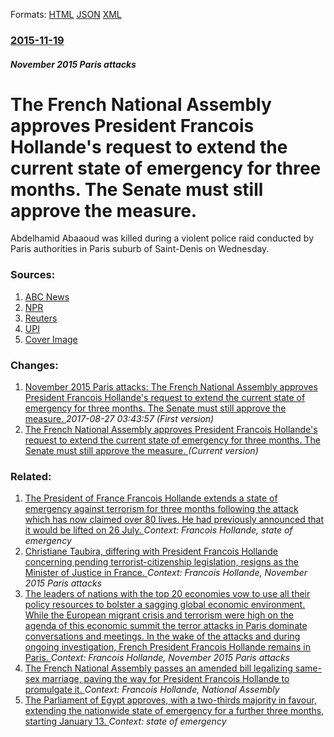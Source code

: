 
Formats: [HTML](/news/2015/11/19/the-french-national-assembly-approves-president-franassois-hollande-s-request-to-extend-the-current-state-of-emergency-for-three-months-the.html)  [JSON](/news/2015/11/19/the-french-national-assembly-approves-president-franassois-hollande-s-request-to-extend-the-current-state-of-emergency-for-three-months-the.json)  [XML](/news/2015/11/19/the-french-national-assembly-approves-president-franassois-hollande-s-request-to-extend-the-current-state-of-emergency-for-three-months-the.xml)  

### [2015-11-19](/news/2015/11/19/index.md)

##### November 2015 Paris attacks
# The French National Assembly approves President Francois Hollande's request to extend the current state of emergency for three months. The Senate must still approve the measure. 

Abdelhamid Abaaoud was killed during a violent police raid conducted by Paris authorities in Paris suburb of Saint-Denis on Wednesday.


### Sources:

1. [ABC News](http://abcnews.go.com/US/dozens-watch-us-fear-paris-copycat-attack/story?id=35308750)
2. [NPR](http://www.npr.org/sections/thetwo-way/2015/11/19/456607650/architect-of-paris-attacks-was-killed-in-raid-french-authorities-say)
3. [Reuters](https://www.reuters.com/article/2015/11/20/us-france-shooting-watchlists-idUSKCN0T900N20151120#FTVkiVcffrxDcKv1.97)
4. [UPI](http://www.upi.com/Top_News/World-News/2015/11/19/UN-committee-denounces-North-Korea-human-rights-violations/1891447986491/)
4. [Cover Image](https://media.npr.org/assets/img/2015/11/19/ap_825267826292_wide-c73b4a9d41034fcaef7f6858d581dd922c445c3b.jpg?s=1400)

### Changes:

1. [November 2015 Paris attacks: The French National Assembly approves President Francois Hollande's request to extend the current state of emergency for three months. The Senate must still approve the measure. ](/news/2015/11/19/november-2015-paris-attacks-the-french-national-assembly-approves-president-franassois-hollande-s-request-to-extend-the-current-state-of-eme.md) _2017-08-27 03:43:57 (First version)_
1. [The French National Assembly approves President Francois Hollande's request to extend the current state of emergency for three months. The Senate must still approve the measure. ](/news/2015/11/19/the-french-national-assembly-approves-president-franassois-hollande-s-request-to-extend-the-current-state-of-emergency-for-three-months-the.md) _(Current version)_

### Related:

1. [The President of France Francois Hollande extends a state of emergency against terrorism for three months following the attack which has now claimed over 80 lives. He had previously announced that it would be lifted on 26 July. ](/news/2016/07/15/the-president-of-france-franassois-hollande-extends-a-state-of-emergency-against-terrorism-for-three-months-following-the-attack-which-has-no.md) _Context: Francois Hollande, state of emergency_
2. [Christiane Taubira, differing with President Francois Hollande concerning pending terrorist-citizenship legislation, resigns as the Minister of Justice in France. ](/news/2016/01/27/christiane-taubira-differing-with-president-franassois-hollande-concerning-pending-terrorist-citizenship-legislation-resigns-as-the-ministe.md) _Context: Francois Hollande, November 2015 Paris attacks_
3. [The leaders of nations with the top 20 economies vow to use all their policy resources to bolster a sagging global economic environment. While the European migrant crisis and terrorism were high on the agenda of this economic summit the terror attacks in Paris dominate conversations and meetings. In the wake of the attacks and during ongoing investigation, French President Francois Hollande remains in Paris. ](/news/2015/11/15/the-leaders-of-nations-with-the-top-20-economies-vow-to-use-all-their-policy-resources-to-bolster-a-sagging-global-economic-environment-whi.md) _Context: Francois Hollande, November 2015 Paris attacks_
4. [The French National Assembly passes an amended bill legalizing same-sex marriage, paving the way for President Francois Hollande to promulgate it. ](/news/2013/04/23/the-french-national-assembly-passes-an-amended-bill-legalizing-same-sex-marriage-paving-the-way-for-president-franassois-hollande-to-promulg.md) _Context: Francois Hollande, National Assembly_
5. [The Parliament of Egypt approves, with a two-thirds majority in favour, extending the nationwide state of emergency for a further three months, starting January 13. ](/news/2018/01/9/the-parliament-of-egypt-approves-with-a-two-thirds-majority-in-favour-extending-the-nationwide-state-of-emergency-for-a-further-three-mont.md) _Context: state of emergency_
